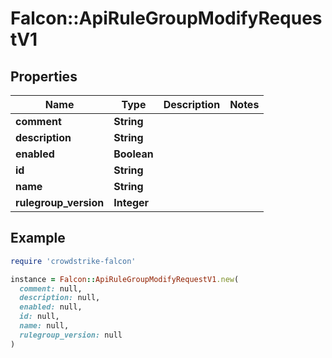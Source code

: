 # Falcon::ApiRuleGroupModifyRequestV1

## Properties

| Name | Type | Description | Notes |
| ---- | ---- | ----------- | ----- |
| **comment** | **String** |  |  |
| **description** | **String** |  |  |
| **enabled** | **Boolean** |  |  |
| **id** | **String** |  |  |
| **name** | **String** |  |  |
| **rulegroup_version** | **Integer** |  |  |

## Example

```ruby
require 'crowdstrike-falcon'

instance = Falcon::ApiRuleGroupModifyRequestV1.new(
  comment: null,
  description: null,
  enabled: null,
  id: null,
  name: null,
  rulegroup_version: null
)
```

